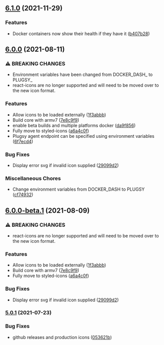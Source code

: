 ## [6.1.0](https://github.com/plugsy/core/compare/v6.0.0...v6.1.0) (2021-11-29)


### Features

* Docker containers now show their health if they have it ([b407b28](https://github.com/plugsy/core/commit/b407b28b246651a23b7f9358ef89b3e99a24c90a))

## [6.0.0](https://github.com/plugsy/core/compare/v5.0.1...v6.0.0) (2021-08-11)


### ⚠ BREAKING CHANGES

* Environment variables have been changed from DOCKER_DASH_ to PLUGSY_
* react-icons are no longer supported and will need to be moved over to the new icon format.

### Features

* Allow icons to be loaded externally ([1f3abbb](https://github.com/plugsy/core/commit/1f3abbb1394f8f20e89934f7a042baed8dd5ddba))
* Build core with armv7 ([7e8c9f9](https://github.com/plugsy/core/commit/7e8c9f90fc3e5c043db14e1ec2d1cf8565080ae6))
* enable beta builds and multiple platforms docker ([da9f856](https://github.com/plugsy/core/commit/da9f856efb74ac1b3c4bd003b90f789a7c0554a3))
* Fully move to styled-icons ([a6a4c0f](https://github.com/plugsy/core/commit/a6a4c0ffbb8f4f66526bfa9533c95463e192c155))
* Plugsy agent endpoint can be specified using environment variables ([6f7ecd4](https://github.com/plugsy/core/commit/6f7ecd467912afb28b84d3ee243088339c99da9f))


### Bug Fixes

* Display error svg if invalid icon supplied ([29099d2](https://github.com/plugsy/core/commit/29099d2a820c4b1ea2fe72a1c15e2765acda16fa))


### Miscellaneous Chores

* Change environment variables from DOCKER_DASH to PLUGSY ([cf74932](https://github.com/plugsy/core/commit/cf74932e6d5b132982475f79974d80c7542d49ee))

## [6.0.0-beta.1](https://github.com/plugsy/core/compare/v5.1.0-beta.1...v6.0.0-beta.1) (2021-08-09)


### ⚠ BREAKING CHANGES

* react-icons are no longer supported and will need to be moved over to the new icon format.

### Features

* Allow icons to be loaded externally ([1f3abbb](https://github.com/plugsy/core/commit/1f3abbb1394f8f20e89934f7a042baed8dd5ddba))
* Build core with armv7 ([7e8c9f9](https://github.com/plugsy/core/commit/7e8c9f90fc3e5c043db14e1ec2d1cf8565080ae6))
* Fully move to styled-icons ([a6a4c0f](https://github.com/plugsy/core/commit/a6a4c0ffbb8f4f66526bfa9533c95463e192c155))


### Bug Fixes

* Display error svg if invalid icon supplied ([29099d2](https://github.com/plugsy/core/commit/29099d2a820c4b1ea2fe72a1c15e2765acda16fa))

### [5.0.1](https://github.com/plugsy/core/compare/v5.0.0...v5.0.1) (2021-07-23)


### Bug Fixes

* github releases and production icons ([053621b](https://github.com/plugsy/core/commit/053621b218aac5cff97dba017293f06edf602914))
